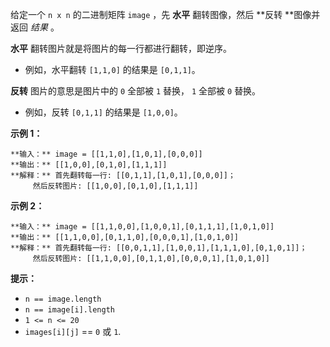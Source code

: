 给定一个 `n x n` 的二进制矩阵 `image` ，先 **水平** 翻转图像，然后  **反转  **图像并返回  _结果_  。

**水平** 翻转图片就是将图片的每一行都进行翻转，即逆序。

  * 例如，水平翻转 `[1,1,0]` 的结果是 `[0,1,1]`。

**反转** 图片的意思是图片中的 `0` 全部被 `1` 替换， `1` 全部被 `0` 替换。

  * 例如，反转 `[0,1,1]` 的结果是 `[1,0,0]`。



**示例 1：**

    
    
    **输入：** image = [[1,1,0],[1,0,1],[0,0,0]]
    **输出：** [[1,0,0],[0,1,0],[1,1,1]]
    **解释：** 首先翻转每一行: [[0,1,1],[1,0,1],[0,0,0]]；
         然后反转图片: [[1,0,0],[0,1,0],[1,1,1]]
    

**示例 2：**

    
    
    **输入：** image = [[1,1,0,0],[1,0,0,1],[0,1,1,1],[1,0,1,0]]
    **输出：** [[1,1,0,0],[0,1,1,0],[0,0,0,1],[1,0,1,0]]
    **解释：** 首先翻转每一行: [[0,0,1,1],[1,0,0,1],[1,1,1,0],[0,1,0,1]]；
         然后反转图片: [[1,1,0,0],[0,1,1,0],[0,0,0,1],[1,0,1,0]]
    



**提示：**

  * `n == image.length`
  * `n == image[i].length`
  * `1 <= n <= 20`
  * `images[i][j]` == `0` 或 `1`.

